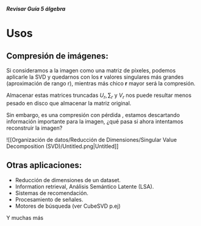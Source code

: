 ***Revisar Guía 5 álgebra***

# Usos

## Compresión de imágenes:

Si consideramos a la imagen como una matriz de píxeles, podemos aplicarle la SVD y quedarnos con los **r** valores singulares más grandes (aproximación de rango r), mientras más chico **r** mayor será la compresión.

Almacenar estas matrices truncadas $U_r, \sum_r \text{ y } V_r$ nos puede resultar menos pesado en disco que almacenar la matriz original.

Sin embargo, es una compresión con pérdida , estamos descartando información importante para la imagen, ¿qué pasa si ahora intentamos reconstruir la imagen?

![[Organización de datos/Reducción de Dimensiones/Singular Value Decomposition (SVD)/Untitled.png|Untitled]]

## Otras aplicaciones:

- Reducción de dimensiones de un dataset.
- Information retrieval, Análisis Semántico Latente (LSA).
- Sistemas de recomendación.
- Procesamiento de señales.
- Motores de búsqueda (ver CubeSVD p.ej)

Y muchas más